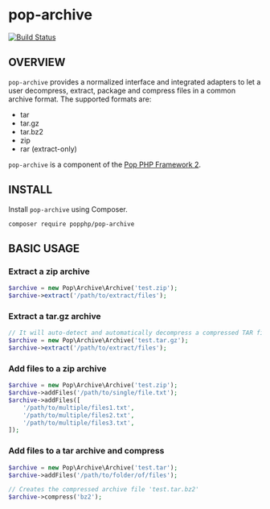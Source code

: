 pop-archive
===========

[![Build Status](https://travis-ci.org/popphp/pop-archive.svg?branch=master)](https://travis-ci.org/popphp/pop-archive)

OVERVIEW
--------
`pop-archive` provides a normalized interface and integrated adapters to let a user decompress,
extract, package and compress files in a common archive format. The supported formats are:

* tar
* tar.gz
* tar.bz2
* zip
* rar (extract-only)

`pop-archive` is a component of the [Pop PHP Framework 2](http://www.popphp.org/).

INSTALL
-------

Install `pop-archive` using Composer.

    composer require popphp/pop-archive

BASIC USAGE
-----------

### Extract a zip archive

```php
$archive = new Pop\Archive\Archive('test.zip');
$archive->extract('/path/to/extract/files');
```

### Extract a tar.gz archive

```php
// It will auto-detect and automatically decompress a compressed TAR file 
$archive = new Pop\Archive\Archive('test.tar.gz');
$archive->extract('/path/to/extract/files');
```

### Add files to a zip archive

```php
$archive = new Pop\Archive\Archive('test.zip');
$archive->addFiles('/path/to/single/file.txt');
$archive->addFiles([
    '/path/to/multiple/files1.txt',
    '/path/to/multiple/files2.txt',
    '/path/to/multiple/files3.txt',
]);
```

### Add files to a tar archive and compress

```php
$archive = new Pop\Archive\Archive('test.tar');
$archive->addFiles('/path/to/folder/of/files');

// Creates the compressed archive file 'test.tar.bz2'
$archive->compress('bz2');
```
